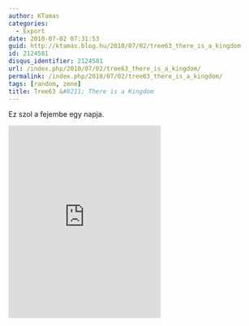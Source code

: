 ```yaml
---
author: KTamas
categories:
  - Export
date: 2010-07-02 07:31:53
guid: http://ktamas.blog.hu/2010/07/02/tree63_there_is_a_kingdom
id: 2124581
disqus_identifier: 2124581
url: /index.php/2010/07/02/tree63_there_is_a_kingdom/
permalink: /index.php/2010/07/02/tree63_there_is_a_kingdom/
tags: [random, zene]
title: Tree63 &#8211; There is a Kingdom
---
```


Ez szol a fejembe egy napja.

<iframe src="https://open.spotify.com/embed/track/1IPHITOQdrRwOBHR8dBurU" width="300" height="380" frameborder="0" allowtransparency="true" allow="encrypted-media"></iframe>
